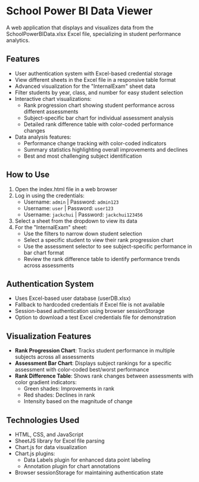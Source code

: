 # School Power BI Data Viewer

A web application that displays and visualizes data from the SchoolPowerBIData.xlsx Excel file, specializing in student performance analytics.

## Features

- User authentication system with Excel-based credential storage
- View different sheets in the Excel file in a responsive table format
- Advanced visualization for the "InternalExam" sheet data
- Filter students by year, class, and number for easy student selection
- Interactive chart visualizations:
  - Rank progression chart showing student performance across different assessments
  - Subject-specific bar chart for individual assessment analysis
  - Detailed rank difference table with color-coded performance changes
- Data analysis features:
  - Performance change tracking with color-coded indicators
  - Summary statistics highlighting overall improvements and declines
  - Best and most challenging subject identification

## How to Use

1. Open the index.html file in a web browser
2. Log in using the credentials:
   - Username: `admin` | Password: `admin123`
   - Username: `user` | Password: `user123`
   - Username: `jackchui` | Password: `jackchui123456`
3. Select a sheet from the dropdown to view its data
4. For the "InternalExam" sheet:
   - Use the filters to narrow down student selection
   - Select a specific student to view their rank progression chart
   - Use the assessment selector to see subject-specific performance in bar chart format
   - Review the rank difference table to identify performance trends across assessments

## Authentication System

- Uses Excel-based user database (userDB.xlsx)
- Fallback to hardcoded credentials if Excel file is not available
- Session-based authentication using browser sessionStorage
- Option to download a test Excel credentials file for demonstration

## Visualization Features

- **Rank Progression Chart**: Tracks student performance in multiple subjects across all assessments
- **Assessment Bar Chart**: Displays subject rankings for a specific assessment with color-coded best/worst performance
- **Rank Difference Table**: Shows rank changes between assessments with color gradient indicators:
  - Green shades: Improvements in rank
  - Red shades: Declines in rank
  - Intensity based on the magnitude of change

## Technologies Used

- HTML, CSS, and JavaScript
- SheetJS library for Excel file parsing
- Chart.js for data visualization
- Chart.js plugins:
  - Data Labels plugin for enhanced data point labeling
  - Annotation plugin for chart annotations
- Browser sessionStorage for maintaining authentication state